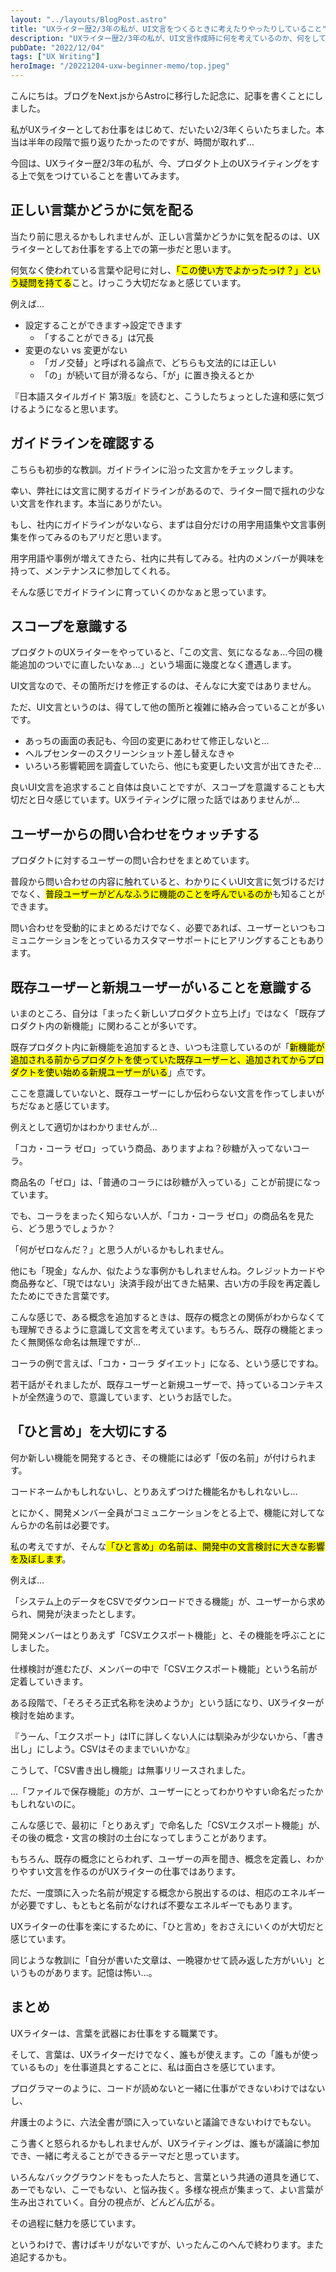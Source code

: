 ```yaml
---
layout: "../layouts/BlogPost.astro"
title: "UXライター歴2/3年の私が、UI文言をつくるときに考えたりやったりしていること"
description: "UXライター歴2/3年の私が、UI文言作成時に何を考えているのか、何をしているのかをメモしています。"
pubDate: "2022/12/04"
tags: ["UX Writing"]
heroImage: "/20221204-uxw-beginner-memo/top.jpeg"
---
```


こんにちは。ブログをNext.jsからAstroに移行した記念に、記事を書くことにしました。

私がUXライターとしてお仕事をはじめて、だいたい2/3年くらいたちました。本当は半年の段階で振り返りたかったのですが、時間が取れず...

今回は、UXライター歴2/3年の私が、今、プロダクト上のUXライティングをする上で気をつけていることを書いてみます。

## 正しい言葉かどうかに気を配る

当たり前に思えるかもしれませんが、正しい言葉かどうかに気を配るのは、UXライターとしてお仕事をする上での第一歩だと思います。

何気なく使われている言葉や記号に対し、<mark>「この使い方でよかったっけ？」という疑問を持てる</mark>こと。けっこう大切だなぁと感じています。

例えば...

- 設定することができます→設定できます
    - 「することができる」は冗長
- 変更のない vs 変更がない
    - 「ガノ交替」と呼ばれる論点で、どちらも文法的には正しい
    - 「の」が続いて目が滑るなら、「が」に置き換えるとか

『日本語スタイルガイド 第3版』を読むと、こうしたちょっとした違和感に気づけるようになると思います。

## ガイドラインを確認する

こちらも初歩的な教訓。ガイドラインに沿った文言かをチェックします。

幸い、弊社には文言に関するガイドラインがあるので、ライター間で揺れの少ない文言を作れます。本当にありがたい。

もし、社内にガイドラインがないなら、まずは自分だけの用字用語集や文言事例集を作ってみるのもアリだと思います。

用字用語や事例が増えてきたら、社内に共有してみる。社内のメンバーが興味を持って、メンテナンスに参加してくれる。

そんな感じでガイドラインに育っていくのかなぁと思っています。

## スコープを意識する

プロダクトのUXライターをやっていると、「この文言、気になるなぁ...今回の機能追加のついでに直したいなぁ...」という場面に幾度となく遭遇します。

UI文言なので、その箇所だけを修正するのは、そんなに大変ではありません。

ただ、UI文言というのは、得てして他の箇所と複雑に絡み合っていることが多いです。

- あっちの画面の表記も、今回の変更にあわせて修正しないと...
- ヘルプセンターのスクリーンショット差し替えなきゃ
- いろいろ影響範囲を調査していたら、他にも変更したい文言が出てきたぞ...

良いUI文言を追求すること自体は良いことですが、スコープを意識することも大切だと日々感じています。UXライティングに限った話ではありませんが...

## ユーザーからの問い合わせをウォッチする 

プロダクトに対するユーザーの問い合わせをまとめています。

普段から問い合わせの内容に触れていると、わかりにくいUI文言に気づけるだけでなく、<mark>普段ユーザーがどんなふうに機能のことを呼んでいるのか</mark>も知ることができます。

問い合わせを受動的にまとめるだけでなく、必要であれば、ユーザーといつもコミュニケーションをとっているカスタマーサポートにヒアリングすることもあります。

## 既存ユーザーと新規ユーザーがいることを意識する

いまのところ、自分は「まったく新しいプロダクト立ち上げ」ではなく「既存プロダクト内の新機能」に関わることが多いです。

既存プロダクト内に新機能を追加するとき、いつも注意しているのが「<mark>新機能が追加される前からプロダクトを使っていた既存ユーザーと、追加されてからプロダクトを使い始める新規ユーザーがいる</mark>」点です。

ここを意識していないと、既存ユーザーにしか伝わらない文言を作ってしまいがちだなぁと感じています。

例えとして適切かはわかりませんが...

「コカ・コーラ ゼロ」っていう商品、ありますよね？砂糖が入ってないコーラ。

商品名の「ゼロ」は、「普通のコーラには砂糖が入っている」ことが前提になっています。

でも、コーラをまったく知らない人が、「コカ・コーラ ゼロ」の商品名を見たら、どう思うでしょうか？

「何がゼロなんだ？」と思う人がいるかもしれません。

他にも「現金」なんか、似たような事例かもしれませんね。クレジットカードや商品券など、「現ではない」決済手段が出てきた結果、古い方の手段を再定義したためにできた言葉です。

こんな感じで、ある概念を追加するときは、既存の概念との関係がわからなくても理解できるように意識して文言を考えています。もちろん、既存の機能とまったく無関係な命名は無理ですが...

コーラの例で言えば、「コカ・コーラ ダイエット」になる、という感じですね。

若干話がそれましたが、既存ユーザーと新規ユーザーで、持っているコンテキストが全然違うので、意識しています、というお話でした。

## 「ひと言め」を大切にする

何か新しい機能を開発するとき、その機能には必ず「仮の名前」が付けられます。

コードネームかもしれないし、とりあえずつけた機能名かもしれないし...

とにかく、開発メンバー全員がコミュニケーションをとる上で、機能に対してなんらかの名前は必要です。

私の考えですが、そんな<mark>「ひと言め」の名前は、開発中の文言検討に大きな影響を及ぼします</mark>。

例えば...

「システム上のデータをCSVでダウンロードできる機能」が、ユーザーから求められ、開発が決まったとします。

開発メンバーはとりあえず「CSVエクスポート機能」と、その機能を呼ぶことにしました。

仕様検討が進むたび、メンバーの中で「CSVエクスポート機能」という名前が定着していきます。

ある段階で、「そろそろ正式名称を決めようか」という話になり、UXライターが検討を始めます。

『うーん、「エクスポート」はITに詳しくない人には馴染みが少ないから、「書き出し」にしよう。CSVはそのままでいいかな』

こうして、「CSV書き出し機能」は無事リリースされました。

...「ファイルで保存機能」の方が、ユーザーにとってわかりやすい命名だったかもしれないのに。

こんな感じで、最初に「とりあえず」で命名した「CSVエクスポート機能」が、その後の概念・文言の検討の土台になってしまうことがあります。

もちろん、既存の概念にとらわれず、ユーザーの声を聞き、概念を定義し、わかりやすい文言を作るのがUXライターの仕事ではあります。

ただ、一度頭に入った名前が規定する概念から脱出するのは、相応のエネルギーが必要ですし、もともと名前がなければ不要なエネルギーでもあります。

UXライターの仕事を楽にするために、「ひと言め」をおさえにいくのが大切だと感じています。

同じような教訓に「自分が書いた文章は、一晩寝かせて読み返した方がいい」というものがあります。記憶は怖い...。

## まとめ

UXライターは、言葉を武器にお仕事をする職業です。

そして、言葉は、UXライターだけでなく、誰もが使えます。この「誰もが使っているもの」を仕事道具とすることに、私は面白さを感じています。

プログラマーのように、コードが読めないと一緒に仕事ができないわけではないし、

弁護士のように、六法全書が頭に入っていないと議論できないわけでもない。

こう書くと怒られるかもしれませんが、UXライティングは、誰もが議論に参加でき、一緒に考えることができるテーマだと思っています。

いろんなバックグラウンドをもった人たちと、言葉という共通の道具を通じて、あーでもない、こーでもない、と悩み抜く。多様な視点が集まって、よい言葉が生み出されていく。自分の視点が、どんどん広がる。

その過程に魅力を感じています。

というわけで、書けばキリがないですが、いったんこのへんで終わります。また追記するかも。

